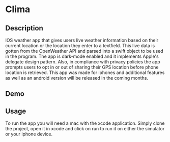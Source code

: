 # Clima

## Description
IOS weather app that gives users live weather information based on their current location or the location they enter to a textfield. This live data is gotten from the OpenWeather API and parsed into a swift object to
be used in the program. The app is dark-mode enabled and it implements Apple's delegate design pattern. Also, in compliance with privacy policies the app prompts users to opt in or out of sharing their GPS location
before phone location is retrieved. This app was made for iphones and additional features as well as an android version will be released in the coming months.

## Demo

## Usage
To run the app you will need a mac with the xcode application. Simply clone the project, open it in xcode and click on run to run it on either the simulator or your iphone device.
